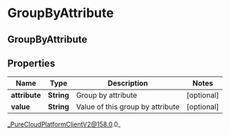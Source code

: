 # GroupByAttribute

## GroupByAttribute

## Properties

|Name | Type | Description | Notes|
|------------ | ------------- | ------------- | -------------|
| **attribute** | **String** | Group by attribute | [optional] |
| **value** | **String** | Value of this group by attribute | [optional] |



_PureCloudPlatformClientV2@158.0.0_
